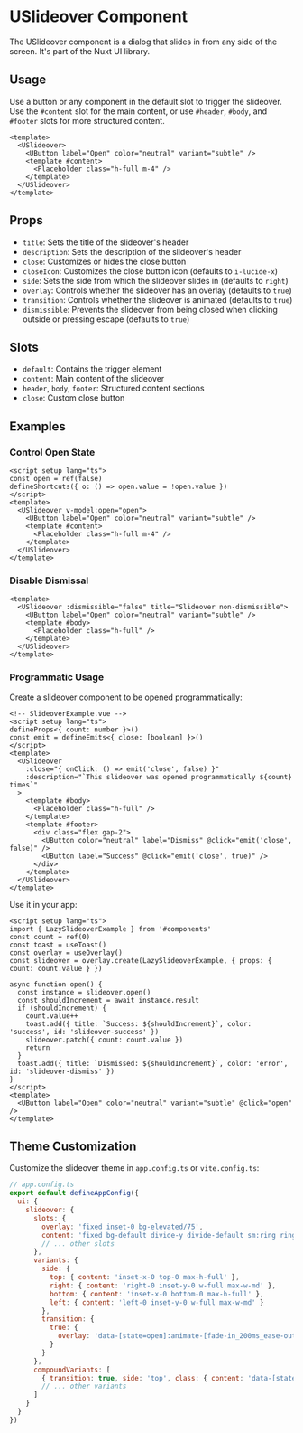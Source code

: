 # USlideover Component

The USlideover component is a dialog that slides in from any side of the screen. It's part of the Nuxt UI library.

## Usage

Use a button or any component in the default slot to trigger the slideover. Use the `#content` slot for the main content, or use `#header`, `#body`, and `#footer` slots for more structured content.

```vue
<template>
  <USlideover>
    <UButton label="Open" color="neutral" variant="subtle" />
    <template #content>
      <Placeholder class="h-full m-4" />
    </template>
  </USlideover>
</template>
```

## Props

- `title`: Sets the title of the slideover's header
- `description`: Sets the description of the slideover's header
- `close`: Customizes or hides the close button
- `closeIcon`: Customizes the close button icon (defaults to `i-lucide-x`)
- `side`: Sets the side from which the slideover slides in (defaults to `right`)
- `overlay`: Controls whether the slideover has an overlay (defaults to `true`)
- `transition`: Controls whether the slideover is animated (defaults to `true`)
- `dismissible`: Prevents the slideover from being closed when clicking outside or pressing escape (defaults to `true`)

## Slots

- `default`: Contains the trigger element
- `content`: Main content of the slideover
- `header`, `body`, `footer`: Structured content sections
- `close`: Custom close button

## Examples

### Control Open State

```vue
<script setup lang="ts">
const open = ref(false)
defineShortcuts({ o: () => open.value = !open.value })
</script>
<template>
  <USlideover v-model:open="open">
    <UButton label="Open" color="neutral" variant="subtle" />
    <template #content>
      <Placeholder class="h-full m-4" />
    </template>
  </USlideover>
</template>
```

### Disable Dismissal

```vue
<template>
  <USlideover :dismissible="false" title="Slideover non-dismissible">
    <UButton label="Open" color="neutral" variant="subtle" />
    <template #body>
      <Placeholder class="h-full" />
    </template>
  </USlideover>
</template>
```

### Programmatic Usage

Create a slideover component to be opened programmatically:

```vue
<!-- SlideoverExample.vue -->
<script setup lang="ts">
defineProps<{ count: number }>()
const emit = defineEmits<{ close: [boolean] }>()
</script>
<template>
  <USlideover
    :close="{ onClick: () => emit('close', false) }"
    :description="`This slideover was opened programmatically ${count} times`"
  >
    <template #body>
      <Placeholder class="h-full" />
    </template>
    <template #footer>
      <div class="flex gap-2">
        <UButton color="neutral" label="Dismiss" @click="emit('close', false)" />
        <UButton label="Success" @click="emit('close', true)" />
      </div>
    </template>
  </USlideover>
</template>
```

Use it in your app:

```vue
<script setup lang="ts">
import { LazySlideoverExample } from '#components'
const count = ref(0)
const toast = useToast()
const overlay = useOverlay()
const slideover = overlay.create(LazySlideoverExample, { props: { count: count.value } })

async function open() {
  const instance = slideover.open()
  const shouldIncrement = await instance.result
  if (shouldIncrement) {
    count.value++
    toast.add({ title: `Success: ${shouldIncrement}`, color: 'success', id: 'slideover-success' })
    slideover.patch({ count: count.value })
    return
  }
  toast.add({ title: `Dismissed: ${shouldIncrement}`, color: 'error', id: 'slideover-dismiss' })
}
</script>
<template>
  <UButton label="Open" color="neutral" variant="subtle" @click="open" />
</template>
```

## Theme Customization

Customize the slideover theme in `app.config.ts` or `vite.config.ts`:

```js
// app.config.ts
export default defineAppConfig({
  ui: {
    slideover: {
      slots: {
        overlay: 'fixed inset-0 bg-elevated/75',
        content: 'fixed bg-default divide-y divide-default sm:ring ring-default sm:shadow-lg flex flex-col focus:outline-none',
        // ... other slots
      },
      variants: {
        side: {
          top: { content: 'inset-x-0 top-0 max-h-full' },
          right: { content: 'right-0 inset-y-0 w-full max-w-md' },
          bottom: { content: 'inset-x-0 bottom-0 max-h-full' },
          left: { content: 'left-0 inset-y-0 w-full max-w-md' }
        },
        transition: {
          true: {
            overlay: 'data-[state=open]:animate-[fade-in_200ms_ease-out] data-[state=closed]:animate-[fade-out_200ms_ease-in]'
          }
        }
      },
      compoundVariants: [
        { transition: true, side: 'top', class: { content: 'data-[state=open]:animate-[slide-in-from-top_200ms_ease-in-out] data-[state=closed]:animate-[slide-out-to-top_200ms_ease-in-out]' } },
        // ... other variants
      ]
    }
  }
})
```